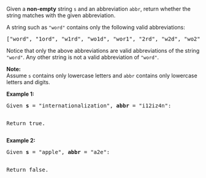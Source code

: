<div><p>
Given a <b>non-empty</b> string <code>s</code> and an abbreviation <code>abbr</code>, return whether the string matches with the given abbreviation.
</p>

<p>A string such as <code>"word"</code> contains only the following valid abbreviations:</p>

<pre>["word", "1ord", "w1rd", "wo1d", "wor1", "2rd", "w2d", "wo2", "1o1d", "1or1", "w1r1", "1o2", "2r1", "3d", "w3", "4"]
</pre>

<p>Notice that only the above abbreviations are valid abbreviations of the string <code>"word"</code>. Any other string is not a valid abbreviation of <code>"word"</code>.</p>

<p><b>Note:</b><br>
Assume <code>s</code> contains only lowercase letters and <code>abbr</code> contains only lowercase letters and digits.
</p>

<p><b>Example 1:</b><br>
</p><pre>Given <b>s</b> = "internationalization", <b>abbr</b> = "i12iz4n":

Return true.
</pre>
<p></p>

<p><b>Example 2:</b><br>
</p><pre>Given <b>s</b> = "apple", <b>abbr</b> = "a2e":

Return false.
</pre>
<p></p></div>